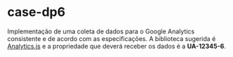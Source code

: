 # case-dp6

Implementação de uma coleta de dados para o Google Analytics consistente e de acordo com as especificações. A biblioteca sugerida é [Analytics.js](https://developers.google.com/analytics/devguides/collection/analyticsjs) e a propriedade que deverá receber os dados é a **UA-12345-6**.